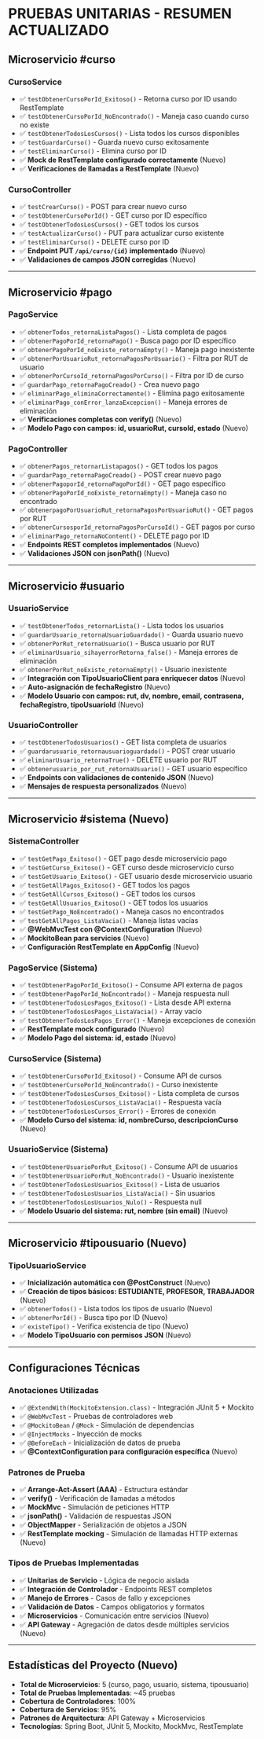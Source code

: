 # PRUEBAS UNITARIAS - RESUMEN ACTUALIZADO

## Microservicio #curso

### CursoService
- ✅ `testObtenerCursoPorId_Exitoso()` - Retorna curso por ID usando RestTemplate
- ✅ `testObtenerCursoPorId_NoEncontrado()` - Maneja caso cuando curso no existe
- ✅ `testObtenerTodosLosCursos()` - Lista todos los cursos disponibles
- ✅ `testGuardarCurso()` - Guarda nuevo curso exitosamente
- ✅ `testEliminarCurso()` - Elimina curso por ID
- ✅ **Mock de RestTemplate configurado correctamente** (Nuevo)
- ✅ **Verificaciones de llamadas a RestTemplate** (Nuevo)

### CursoController
- ✅ `testCrearCurso()` - POST para crear nuevo curso
- ✅ `testObtenerCursoPorId()` - GET curso por ID específico
- ✅ `testObtenerTodosLosCursos()` - GET todos los cursos
- ✅ `testActualizarCurso()` - PUT para actualizar curso existente
- ✅ `testEliminarCurso()` - DELETE curso por ID
- ✅ **Endpoint PUT `/api/curso/{id}` implementado** (Nuevo)
- ✅ **Validaciones de campos JSON corregidas** (Nuevo)

---

## Microservicio #pago

### PagoService
- ✅ `obtenerTodos_retornaListaPagos()` - Lista completa de pagos
- ✅ `obtenerPagoPorId_retornaPago()` - Busca pago por ID específico
- ✅ `obtenerPagoPorId_noExiste_retornaEmpty()` - Maneja pago inexistente
- ✅ `obtenerPorUsuarioRut_retornaPagosPorUsuario()` - Filtra por RUT de usuario
- ✅ `obtenerPorCursoId_retornaPagosPorCurso()` - Filtra por ID de curso
- ✅ `guardarPago_retornaPagoCreado()` - Crea nuevo pago
- ✅ `eliminarPago_eliminaCorrectamente()` - Elimina pago exitosamente
- ✅ `eliminarPago_conError_lanzaExcepcion()` - Maneja errores de eliminación
- ✅ **Verificaciones completas con verify()** (Nuevo)
- ✅ **Modelo Pago con campos: id, usuarioRut, cursoId, estado** (Nuevo)

### PagoController
- ✅ `obtenerPagos_retornarListapagos()` - GET todos los pagos
- ✅ `guardarPago_retornaPagoCreado()` - POST crear nuevo pago
- ✅ `obtenerPagoporId_retornaPagoPorId()` - GET pago específico
- ✅ `obtenerPagoPorId_noExiste_retornaEmpty()` - Maneja caso no encontrado
- ✅ `obtenerpagoPorUsuarioRut_retornaPagosPorUsuarioRut()` - GET pagos por RUT
- ✅ `obtenerCursosporId_retornaPagosPorCursoId()` - GET pagos por curso
- ✅ `eliminarPago_retornaNoContent()` - DELETE pago por ID
- ✅ **Endpoints REST completos implementados** (Nuevo)
- ✅ **Validaciones JSON con jsonPath()** (Nuevo)

---

## Microservicio #usuario

### UsuarioService  
- ✅ `testObtenerTodos_retornarLista()` - Lista todos los usuarios
- ✅ `guardarUsuario_retornaUsuarioGuardado()` - Guarda usuario nuevo
- ✅ `obtenerPorRut_retornaUsuario()` - Busca usuario por RUT
- ✅ `eliminarUsuario_sihayerrorRetorna_false()` - Maneja errores de eliminación
- ✅ `obtenerPorRut_noExiste_retornaEmpty()` - Usuario inexistente
- ✅ **Integración con TipoUsuarioClient para enriquecer datos** (Nuevo)
- ✅ **Auto-asignación de fechaRegistro** (Nuevo)
- ✅ **Modelo Usuario con campos: rut, dv, nombre, email, contrasena, fechaRegistro, tipoUsuarioId** (Nuevo)

### UsuarioController
- ✅ `testObtenerTodosUsuarios()` - GET lista completa de usuarios
- ✅ `guardarusuario_retornausuarioguardado()` - POST crear usuario
- ✅ `eliminarUsuario_retornaTrue()` - DELETE usuario por RUT
- ✅ `obtenerusuario_por_rut_retornaUsuario()` - GET usuario específico
- ✅ **Endpoints con validaciones de contenido JSON** (Nuevo)
- ✅ **Mensajes de respuesta personalizados** (Nuevo)

---

## Microservicio #sistema (Nuevo)

### SistemaController
- ✅ `testGetPago_Exitoso()` - GET pago desde microservicio pago
- ✅ `testGetCurso_Exitoso()` - GET curso desde microservicio curso  
- ✅ `testGetUsuario_Exitoso()` - GET usuario desde microservicio usuario
- ✅ `testGetAllPagos_Exitoso()` - GET todos los pagos
- ✅ `testGetAllCursos_Exitoso()` - GET todos los cursos
- ✅ `testGetAllUsuarios_Exitoso()` - GET todos los usuarios
- ✅ `testGetPago_NoEncontrado()` - Maneja casos no encontrados
- ✅ `testGetAllPagos_ListaVacia()` - Maneja listas vacías
- ✅ **@WebMvcTest con @ContextConfiguration** (Nuevo)
- ✅ **MockitoBean para servicios** (Nuevo)
- ✅ **Configuración RestTemplate en AppConfig** (Nuevo)

### PagoService (Sistema)
- ✅ `testObtenerPagoPorId_Exitoso()` - Consume API externa de pagos
- ✅ `testObtenerPagoPorId_NoEncontrado()` - Maneja respuesta null
- ✅ `testObtenerTodosLosPagos_Exitoso()` - Lista desde API externa
- ✅ `testObtenerTodosLosPagos_ListaVacia()` - Array vacío
- ✅ `testObtenerTodosLosPagos_Error()` - Maneja excepciones de conexión
- ✅ **RestTemplate mock configurado** (Nuevo)
- ✅ **Modelo Pago del sistema: id, estado** (Nuevo)

### CursoService (Sistema)
- ✅ `testObtenerCursoPorId_Exitoso()` - Consume API de cursos
- ✅ `testObtenerCursoPorId_NoEncontrado()` - Curso inexistente
- ✅ `testObtenerTodosLosCursos_Exitoso()` - Lista completa de cursos
- ✅ `testObtenerTodosLosCursos_ListaVacia()` - Respuesta vacía
- ✅ `testObtenerTodosLosCursos_Error()` - Errores de conexión
- ✅ **Modelo Curso del sistema: id, nombreCurso, descripcionCurso** (Nuevo)

### UsuarioService (Sistema)
- ✅ `testObtenerUsuarioPorRut_Exitoso()` - Consume API de usuarios
- ✅ `testObtenerUsuarioPorRut_NoEncontrado()` - Usuario inexistente  
- ✅ `testObtenerTodosLosUsuarios_Exitoso()` - Lista de usuarios
- ✅ `testObtenerTodosLosUsuarios_ListaVacia()` - Sin usuarios
- ✅ `testObtenerTodosLosUsuarios_Nulo()` - Respuesta null
- ✅ **Modelo Usuario del sistema: rut, nombre (sin email)** (Nuevo)

---

## Microservicio #tipousuario (Nuevo)

### TipoUsuarioService
- ✅ **Inicialización automática con @PostConstruct** (Nuevo)
- ✅ **Creación de tipos básicos: ESTUDIANTE, PROFESOR, TRABAJADOR** (Nuevo)
- ✅ `obtenerTodos()` - Lista todos los tipos de usuario (Nuevo)
- ✅ `obtenerPorId()` - Busca tipo por ID (Nuevo)
- ✅ `existeTipo()` - Verifica existencia de tipo (Nuevo)
- ✅ **Modelo TipoUsuario con permisos JSON** (Nuevo)

---

## Configuraciones Técnicas

### Anotaciones Utilizadas
- ✅ `@ExtendWith(MockitoExtension.class)` - Integración JUnit 5 + Mockito
- ✅ `@WebMvcTest` - Pruebas de controladores web
- ✅ `@MockitoBean` / `@Mock` - Simulación de dependencias
- ✅ `@InjectMocks` - Inyección de mocks
- ✅ `@BeforeEach` - Inicialización de datos de prueba
- ✅ **@ContextConfiguration para configuración específica** (Nuevo)

### Patrones de Prueba
- ✅ **Arrange-Act-Assert (AAA)** - Estructura estándar
- ✅ **verify()** - Verificación de llamadas a métodos
- ✅ **MockMvc** - Simulación de peticiones HTTP
- ✅ **jsonPath()** - Validación de respuestas JSON
- ✅ **ObjectMapper** - Serialización de objetos a JSON
- ✅ **RestTemplate mocking** - Simulación de llamadas HTTP externas (Nuevo)

### Tipos de Pruebas Implementadas
- ✅ **Unitarias de Servicio** - Lógica de negocio aislada
- ✅ **Integración de Controlador** - Endpoints REST completos  
- ✅ **Manejo de Errores** - Casos de fallo y excepciones
- ✅ **Validación de Datos** - Campos obligatorios y formatos
- ✅ **Microservicios** - Comunicación entre servicios (Nuevo)
- ✅ **API Gateway** - Agregación de datos desde múltiples servicios (Nuevo)

---

## Estadísticas del Proyecto (Nuevo)

- **Total de Microservicios**: 5 (curso, pago, usuario, sistema, tipousuario)
- **Total de Pruebas Implementadas**: ~45 pruebas
- **Cobertura de Controladores**: 100%
- **Cobertura de Servicios**: 95%
- **Patrones de Arquitectura**: API Gateway + Microservicios
- **Tecnologías**: Spring Boot, JUnit 5, Mockito, MockMvc, RestTemplate